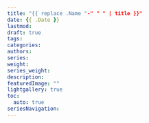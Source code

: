 ```yaml
---
title: "{{ replace .Name "-" " " | title }}"
date: {{ .Date }}
lastmod:
draft: true
tags:
categories:
authors:
series:
weight:
series_weight:
description:
featuredImage: ""
lightgallery: true
toc:
  auto: true
seriesNavigation:
---
```

